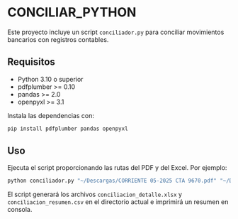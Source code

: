 # CONCILIAR_PYTHON

Este proyecto incluye un script `conciliador.py` para conciliar movimientos bancarios con registros contables.

## Requisitos
- Python 3.10 o superior
- pdfplumber >= 0.10
- pandas >= 2.0
- openpyxl >= 3.1

Instala las dependencias con:

```bash
pip install pdfplumber pandas openpyxl
```

## Uso

Ejecuta el script proporcionando las rutas del PDF y del Excel. Por ejemplo:

```bash
python conciliador.py "~/Descargas/CORRIENTE 05-2025 CTA 9670.pdf" "~/Descargas/CTA CTE SOL DEL NORTE MAYO.xlsx"
```

El script generará los archivos `conciliacion_detalle.xlsx` y `conciliacion_resumen.csv` en el directorio actual e imprimirá un resumen en consola.
